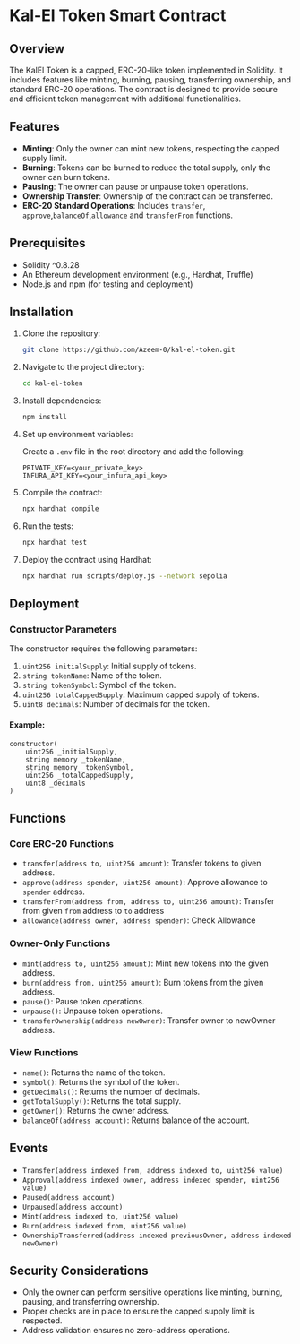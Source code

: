 # Kal-El Token Smart Contract

## Overview
The KalEl Token is a capped, ERC-20-like token implemented in Solidity. It includes features like minting, burning, pausing, transferring ownership, and standard ERC-20 operations. The contract is designed to provide secure and efficient token management with additional functionalities.

## Features
- **Minting**: Only the owner can mint new tokens, respecting the capped supply limit.
- **Burning**: Tokens can be burned to reduce the total supply, only the owner can burn tokens.
- **Pausing**: The owner can pause or unpause token operations.
- **Ownership Transfer**: Ownership of the contract can be transferred.
- **ERC-20 Standard Operations**: Includes `transfer`, `approve`,`balanceOf`,`allowance` and `transferFrom` functions.

## Prerequisites
- Solidity ^0.8.28
- An Ethereum development environment (e.g., Hardhat, Truffle)
- Node.js and npm (for testing and deployment)



## Installation

1. Clone the repository:

   ```bash
   git clone https://github.com/Azeem-0/kal-el-token.git
   ```

2. Navigate to the project directory:

   ```bash
   cd kal-el-token
   ```

3. Install dependencies:

   ```bash
   npm install
   ```

4. Set up environment variables:

   Create a `.env` file in the root directory and add the following:

   ```env
   PRIVATE_KEY=<your_private_key>
   INFURA_API_KEY=<your_infura_api_key>
   ```

5. Compile the contract: 

   ```bash
   npx hardhat compile
   ```

6. Run the tests:

   ```bash
   npx hardhat test   
   ```
6. Deploy the contract using Hardhat:

   ```bash
   npx hardhat run scripts/deploy.js --network sepolia  
   ```




## Deployment
### Constructor Parameters
The constructor requires the following parameters:
1. `uint256 initialSupply`: Initial supply of tokens.
2. `string tokenName`: Name of the token.
3. `string tokenSymbol`: Symbol of the token.
4. `uint256 totalCappedSupply`: Maximum capped supply of tokens.
5. `uint8 decimals`: Number of decimals for the token.

#### Example:
```solidity
constructor(
    uint256 _initialSupply,
    string memory _tokenName,
    string memory _tokenSymbol,
    uint256 _totalCappedSupply,
    uint8 _decimals
)
```




## Functions
### Core ERC-20 Functions
- `transfer(address to, uint256 amount)`: Transfer tokens to given address.
- `approve(address spender, uint256 amount)`: Approve allowance to `spender` address.
- `transferFrom(address from, address to, uint256 amount)`: Transfer from given `from` address to `to` address
- `allowance(address owner, address spender)`: Check Allowance

### Owner-Only Functions
- `mint(address to, uint256 amount)`: Mint new tokens into the given address.
- `burn(address from, uint256 amount)`: Burn tokens from the given address.
- `pause()`: Pause token operations.
- `unpause()`: Unpause token operations.
- `transferOwnership(address newOwner)`: Transfer owner to newOwner address.

### View Functions
- `name()`: Returns the name of the token.
- `symbol()`: Returns the symbol of the token.
- `getDecimals()`: Returns the number of decimals.
- `getTotalSupply()`: Returns the total supply.
- `getOwner()`: Returns the owner address.
- `balanceOf(address account)`: Returns balance of the account.

## Events
- `Transfer(address indexed from, address indexed to, uint256 value)`
- `Approval(address indexed owner, address indexed spender, uint256 value)`
- `Paused(address account)`
- `Unpaused(address account)`
- `Mint(address indexed to, uint256 value)`
- `Burn(address indexed from, uint256 value)`
- `OwnershipTransferred(address indexed previousOwner, address indexed newOwner)`


## Security Considerations
- Only the owner can perform sensitive operations like minting, burning, pausing, and transferring ownership.
- Proper checks are in place to ensure the capped supply limit is respected.
- Address validation ensures no zero-address operations.
